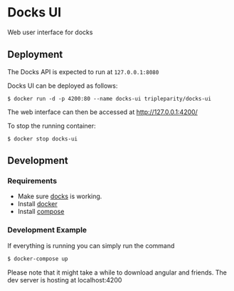 # Docks UI
Web user interface for docks

## Deployment
The Docks API is expected to run at `127.0.0.1:8080`


Docks UI can be deployed as follows:
```
$ docker run -d -p 4200:80 --name docks-ui tripleparity/docks-ui
```
The web interface can then be accessed at http://127.0.0.1:4200/

To stop the running container:
```
$ docker stop docks-ui
```

## Development
### Requirements
- Make sure [docks](https://github.com/TripleParity/docks) is working.
- Install [docker](https://docs.docker.com/install/)
- Install [compose](https://docs.docker.com/compose/install/)

### Development Example
If everything is running you can simply run the command

```bash
$ docker-compose up
```
Please note that it might take a while to download angular and friends. The dev server is hosting at localhost:4200
